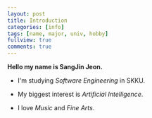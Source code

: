 ```yaml
---
layout: post
title: Introduction
categories: [info]
tags: [name, major, univ, hobby]
fullview: true
comments: true
---
```


__Hello my name is SangJin Jeon.__

* I'm studying *Software Engineering* in SKKU.

* My biggest interest is *Artificial Intelligence*.

* I love *Music* and *Fine Arts*.
